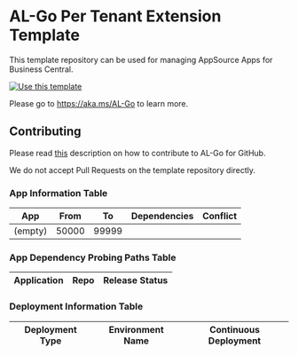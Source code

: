 # AL-Go Per Tenant Extension Template

This template repository can be used for managing AppSource Apps for Business Central.

[![Use this template](https://github.com/microsoft/AL-Go/assets/10775043/ca1ecc85-2fd3-4ab5-a866-bd2e7e80259d)](https://github.com/new?template_name=AL-Go-PTE&template_owner=microsoft)

Please go to https://aka.ms/AL-Go to learn more.

## Contributing

Please read [this](https://github.com/microsoft/AL-Go/blob/main/Scenarios/Contribute.md) description on how to contribute to AL-Go for GitHub.

We do not accept Pull Requests on the template repository directly.

<!-- start_app_table -->
### App Information Table

| App | From | To | Dependencies | Conflict |
|-----|------|----|-------------|----------|
| (empty) | 50000 | 99999 | | |
<!-- end_app_table -->


<!-- start_probing_paths_table -->
### App Dependency Probing Paths Table

| Application | Repo | Release Status |
|-------------|------|----------------|
<!-- end_probing_paths_table -->


<!-- start_deploy_table -->
### Deployment Information Table

| Deployment Type | Environment Name | Continuous Deployment |
|-----------------|-----------------|-----------------------|
<!-- end_deploy_table -->

